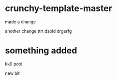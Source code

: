 # crunchy-template-master


made a change

another change
ttrt dsoid
drgerfg

# something added

kk0
pooi

new bit


<!-- TEMPLATE_LIST_START -->
<!-- TEMPLATE_LIST_END -->
